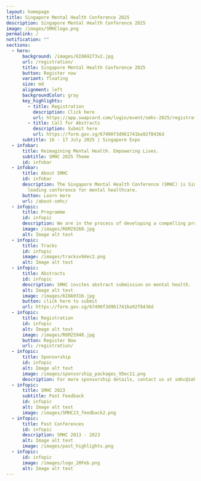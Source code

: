 ```yaml
---
layout: homepage
title: Singapore Mental Health Conference 2025
description: Singapore Mental Health Conference 2025
image: /images/SMHClogo.png
permalink: /
notification: ""
sections:
  - hero:
      background: /images/6I0A9273v2.jpg
      url: /registration/
      title: Singapore Mental Health Conference 2025
      button: Register now
      variant: floating
      size: md
      alignment: left
      backgroundColor: gray
      key_highlights:
        - title: Registration
          description: Click here
          url: https://app.swapcard.com/login/event/smhc-2025/registration
        - title: Call for Abstracts
          description: Submit here
          url: https://form.gov.sg/67490f3d961741ba92f8436d
      subtitle: 16 - 17 July 2025 | Singapore Expo
  - infobar:
      title: Reimagining Mental Health. Empowering Lives.
      subtitle: SMHC 2025 Theme
      id: infobar
  - infobar:
      title: About SMHC
      id: infobar
      description: The Singapore Mental Health Conference (SMHC) is Singapore's
        leading conference for mental healthcare.
      button: Learn more
      url: /about-smhc/
  - infopic:
      title: Programme
      id: infopic
      description: We are in the process of developing a compelling programme.
      image: /images/R6M29260.jpg
      alt: Image alt text
  - infopic:
      title: Tracks
      id: infopic
      image: /images/tracksv9dec2.png
      alt: Image alt text
  - infopic:
      title: Abstracts
      id: infopic
      description: SMHC invites abstract submission on mental health.
      alt: Image alt text
      image: /images/6I0A9316.jpg
      button: click here to submit
      url: https://form.gov.sg/67490f3d961741ba92f8436d
  - infopic:
      title: Registration
      id: infopic
      alt: Image alt text
      image: /images/R6M25948.jpg
      button: Register Now
      url: /registration/
  - infopic:
      title: Sponsorship
      id: infopic
      alt: Image alt text
      image: /images/sponsorship_packages_VDec11.png
      description: For more sponsorship details, contact us at smhc@imh.com.sg
  - infopic:
      title: SMHC 2023
      subtitle: Past Feedback
      id: infopic
      alt: Image alt text
      image: /images/SMHC23_feedback2.png
  - infopic:
      title: Past Conferences
      id: infopic
      description: SMHC 2013 - 2023
      alt: Image alt text
      image: /images/past_highlights.png
  - infopic:
      id: infopic
      image: /images/logo_20Feb.png
      alt: Image alt text
---
```

